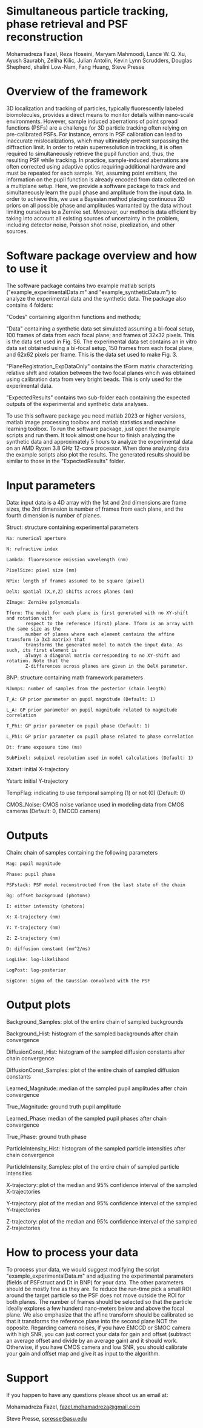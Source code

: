# Simultaneous particle tracking, phase retrieval and PSF reconstruction
Mohamadreza Fazel, Reza Hoseini, Maryam Mahmoodi, Lance W. Q. Xu, Ayush Saurabh, Zeliha Kilic,
Julian Antolin, Kevin Lynn Scrudders, Douglas Shepherd, shalini Low-Nam, Fang Huang, Steve Presse

# Overview of the framework
3D localization and tracking of particles, typically fluorescently labeled biomolecules, provides a direct means to monitor details within nano-scale environments. However, sample induced aberrations of point spread functions (PSFs) are a challenge for 3D particle tracking often relying on pre-calibrated PSFs. For instance, errors in PSF calibration can lead to inaccurate mislocalizations, which may ultimately prevent surpassing the diffraction limit. In order to retain superresolution in tracking, it is often required to simultaneously retrieve the pupil function and, thus, the resulting PSF while tracking. In practice, sample-induced aberrations are often corrected using adaptive optics requiring additional hardware and must be repeated for each sample. Yet, assuming point emitters, the information on the pupil function is already encoded from data collected on a multiplane setup. Here, we provide a software package to track and simultaneously learn the pupil phase and amplitude from the input data. In order to achieve this, we use a Bayesian method placing continuous 2D priors on all possible phase and amplitudes warranted by the data without limiting ourselves to a Zernike set. Moreover, our method is data efficient by taking into account all existing sources of uncertainty in the problem, including detector noise, Poisson shot noise, pixelization, and other sources. 

# Software package overview and how to use it
The software package contains two example matlab scripts ("example_experimentalData.m" and "example_syntheticData.m") to analyze the experimental data and the synthetic data. The package also contains 4 folders: 

"Codes" containing algorithm functions and methods; 

"Data" containing a synthetic data set simulated assuming a bi-focal setup, 100 frames of data from each focal plane; and frames of 32x32 pixels. This is the data set used in Fig. S6. The experimental data set contains an in vitro data set obtained using a bi-focal setup, 150 frames from each focal plane, and 62x62 pixels per frame. This is the data set used to make Fig. 3. 

"PlaneRegistration_ExpDataOnly" contains the tForm matrix characterizing relative shift and rotation between the two focal planes whcih was obtained using calibration data from very bright beads. This is only used for the experimental data.

"ExpectedResults" contains two sub-folder each containing the expected outputs of the experimental and synthetic data analyses.

To use this software package you need matlab 2023 or higher versions, matlab image processing toolbox and matlab statistics and machine learning toolbox. To run the software package, just open the example scripts and run them. It took almost one hour to finish analyzing the synthetic data and approximately 5 hours to analyze the experimental data on an AMD Ryzen 3.8 GHz 12-core processor. When done analyzing data the example scripts also plot the results. The generated results should be similar to those in the "ExpectedResults" folder.

# Input parameters
Data: input data is a 4D array with the 1st and 2nd dimensions are frame
       sizes, the 3rd dimension is number of frames from each plane, and
       the fourth dimension is number of planes.
       
Struct: structure containing experimental parameters

    Na: numerical aperture
    
    N: refractive index
    
    Lambda: fluorescence emission wavelength (nm)
    
    PixelSize: pixel size (nm)
    
    NPix: length of frames assumed to be square (pixel)
    
    DelX: spatial (X,Y,Z) shifts across planes (nm)
    
    ZImage: Zernike polynomials
    
    Tform: The model for each plane is first generated with no XY-shift and rotation with 
           respect to the reference (first) plane. Tform is an array with the same size as the 
           number of planes where each element contains the affine transform (a 3x3 matrix) that
           transforms the generated model to match the input data. As such, its first element is 
           always a diagonal matrix corresponding to no XY-shift and rotation. Note that the 
           Z-differences across planes are given in the DelX parameter.
           
BNP: structure containing math framework parameters

    NJumps: number of samples from the posterior (chain length)
    
    T_A: GP prior parameter on pupil magnitude (Default: 1)
    
    L_A: GP prior parameter on pupil magnitude related to magnitude correlation
    
    T_Phi: GP prior parameter on pupil phase (Default: 1)
    
    L_Phi: GP prior parameter on pupil phase related to phase correlation
    
    Dt: frame exposure time (ms)
    
    SubPixel: subpixel resolution used in model calculations (Default: 1)
    
Xstart: initial X-trajectory

Ystart: initial Y-trajectory

TempFlag: indicating to use temporal sampling (1) or not (0) (Default: 0)

CMOS_Noise: CMOS noise variance used in modeling data from CMOS cameras (Default: 0, EMCCD camera)

# Outputs
Chain: chain of samples containing the following parameters

    Mag: pupil magnitude
    
    Phase: pupil phase
    
    PSFstack: PSF model reconstructed from the last state of the chain
    
    Bg: offset background (photons)
    
    I: eitter intensity (photons)
    
    X: X-trajectory (nm)
    
    Y: Y-trajectory (nm)
    
    Z: Z-trajectory (nm)
    
    D: diffusion constant (nm^2/ms)
    
    LogLike: log-likelihood
    
    LogPost: log-posterior
    
    SigConv: Sigma of the Gaussian convolved with the PSF

# Output plots
 Background_Samples: plot of the entire chain of sampled backgrounds 
 
 Background_Hist: histogram of the sampled backgrounds after chain convergence
 
 DiffusionConst_Hist: histogram of the sampled diffusion constants after chain convergence
 
 DiffusionConst_Samples: plot of the entire chain of sampled diffusion constants
 
 Learned_Magnitude: median of the sampled pupil amplitudes after chain convergence
 
 True_Magnitude: ground truth pupil amplitude
 
 Learned_Phase: median of the sampled pupil phases after chain convergence
 
 True_Phase: ground truth phase
 
 ParticleIntensity_Hist: histogram of the sampled particle intensities after chain convergence
 
 ParticleIntensity_Samples: plot of the entire chain of sampled particle intensities
 
 X-trajectory: plot of the median and 95% confidence interval of the sampled X-trajectories
 
 Y-trajectory: plot of the median and 95% confidence interval of the sampled Y-trajectories
 
 Z-trajectory: plot of the median and 95% confidence interval of the sampled Z-trajectories

# How to process your data
To process your data, we would suggest modifying the script "example_experimentalData.m" and adjusting the experimental parameters (fields of PSFstruct and Dt in BNP) for your data. The other parameters should be mostly fine as they are. To reduce the run-time pick a small ROI around the target particle so the PSF does not move outside the ROI for both planes. The number of frames should be selected so that the particle ideally explores a few hunderd nano-meters below and above the focal plane. We also emphasize that the affine transform should be calibrated so that it transforms the reference plane into the second plane NOT the opposite. Regarding camera noises, if you have EMCCD or SMOC camera with high SNR, you can just correct your data for gain and offset (subtract an average offset and divide by an average gain) and it should work. Otherwise, if you have CMOS camera and low SNR, you should calibrate your gain and offset map and give it as input to the algorithm.

# Support
If you happen to have any questions please shoot us an email at:

Mohamadreza Fazel, fazel.mohamadreza@gmail.com

Steve Presse, spresse@asu.edu
